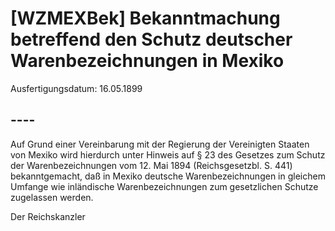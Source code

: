 # [WZMEXBek] Bekanntmachung betreffend den Schutz deutscher Warenbezeichnungen in Mexiko

Ausfertigungsdatum: 16.05.1899

 

## ----

Auf Grund einer Vereinbarung mit der Regierung der Vereinigten Staaten von Mexiko wird hierdurch unter Hinweis auf § 23 des Gesetzes zum Schutz der Warenbezeichnungen vom 12. Mai 1894 (Reichsgesetzbl. S. 441) bekanntgemacht, daß in Mexiko deutsche Warenbezeichnungen in gleichem Umfange wie inländische Warenbezeichnungen zum gesetzlichen Schutze zugelassen werden.  
  
Der Reichskanzler
